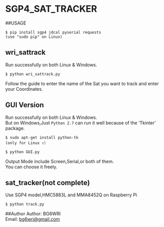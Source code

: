 # SGP4_SAT_TRACKER

##USAGE
```
$ pip install sgp4 jdcal pyserial requests
(use "sudo pip" on Linux)
```


## wri_sattrack
Run successfully on both Linux & Windows.  
```
$ python wri_sattrack.py
```
Follow the guide to enter the name of the Sat you want to track and enter your Coordinates.  


## GUI Version
Run successfully on both Linux & Windows.   
But on Windows,Just ```Python 2.7``` can run it well because of the ‘Tkinter’ package.  
```
$ sudo apt-get install python-tk
(only for Linux ↑）

$ python GUI.py
```
Output Mode include Screen,Serial,or both of them.  
You can choose it freely.  

## sat_tracker(not complete)
Use SGP4 model,HMC5883L and MMA8452Q on Raspberry Pi  
```
$ python track.py
```

##Author
Author: BG6WRI  
Email: <bg6wri@gmail.com>  

